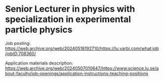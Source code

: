 # Senior Lecturer in physics with specialization in experimental particle physics

Job posting: https://web.archive.org/web/20240518192710/https://lu.varbi.com/what:job/jobID:708360/

Application materials description: https://web.archive.org/web/20240507010647/https://www.science.lu.se/about-faculty/job-openings/application-instructions-teaching-positions
